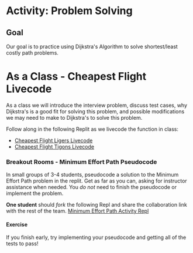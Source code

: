 # Activity:  Problem Solving

## Goal

Our goal is to practice using Dijkstra's Algorithm to solve shortest/least costly path problems.

# As a Class - Cheapest Flight Livecode

As a class we will introduce the interview problem, discuss test cases, why Dijkstra's is a good fit for solving this problem, and possible modifications we may need to make to Dijkstra's to solve this problem.

Follow along in the following Replit as we livecode the function in class: 
* [Cheapest Flight Ligers Livecode](https://replit.com/@adadev/Cheapest-Flight-Ligers-Livecode)
* [Cheapest Flight Tigons Livecode](https://replit.com/@adadev/Cheapest-Flight-Tigons-Livecode)

### Breakout Rooms - Minimum Effort Path Pseudocode

In small groups of 3-4 students, pseudocode a solution to the Minimum Effort Path problem in the replit. Get as far as you can, asking for instructor assistance when needed. You _do not_ need to finish the pseudocode or implement the problem.

**One student** should *fork* the following Repl and share the collaboration link with the rest of the team.  [Minimum Effort Path Activity Repl](https://replit.com/@adadev/Minimum-Effort-Path-Activity)


#### Exercise

If you finish early, try implementing your pseudocode and getting all of the tests to pass!

